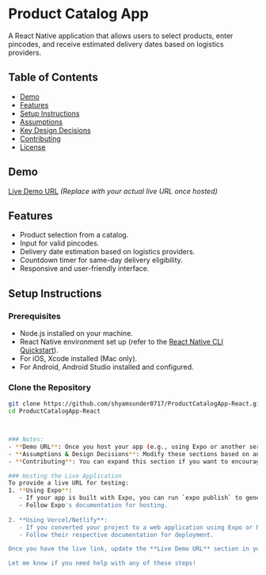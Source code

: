 # Product Catalog App

A React Native application that allows users to select products, enter pincodes, and receive estimated delivery dates based on logistics providers.

## Table of Contents
- [Demo](#demo)
- [Features](#features)
- [Setup Instructions](#setup-instructions)
- [Assumptions](#assumptions)
- [Key Design Decisions](#key-design-decisions)
- [Contributing](#contributing)
- [License](#license)

## Demo
[Live Demo URL](https://your-live-demo-url.com) *(Replace with your actual live URL once hosted)*

## Features
- Product selection from a catalog.
- Input for valid pincodes.
- Delivery date estimation based on logistics providers.
- Countdown timer for same-day delivery eligibility.
- Responsive and user-friendly interface.

## Setup Instructions

### Prerequisites
- Node.js installed on your machine.
- React Native environment set up (refer to the [React Native CLI Quickstart](https://reactnative.dev/docs/environment-setup)).
- For iOS, Xcode installed (Mac only).
- For Android, Android Studio installed and configured.

### Clone the Repository
```bash
git clone https://github.com/shyamsunder0717/ProductCatalogApp-React.git
cd ProductCatalogApp-React



### Notes:
- **Demo URL**: Once you host your app (e.g., using Expo or another service), replace the placeholder with the actual URL.
- **Assumptions & Design Decisions**: Modify these sections based on any specific choices you made during development.
- **Contributing**: You can expand this section if you want to encourage contributions from other developers.

### Hosting the Live Application
To provide a live URL for testing:
1. **Using Expo**:
   - If your app is built with Expo, you can run `expo publish` to generate a live link.
   - Follow Expo's documentation for hosting.
  
2. **Using Vercel/Netlify**:
   - If you converted your project to a web application using Expo or React Native Web, you can deploy it to Vercel or Netlify. 
   - Follow their respective documentation for deployment.

Once you have the live link, update the **Live Demo URL** section in your `README.md`.

Let me know if you need help with any of these steps!

